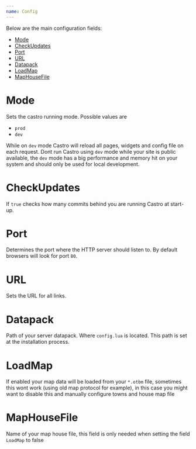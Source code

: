 ```yaml
---
name: Config
---
```


Below are the main configuration fields:

- [Mode](#mode)
- [CheckUpdates](#checkupdates)
- [Port](#port)
- [URL](#url)
- [Datapack](#datapack)
- [LoadMap](#loadmap)
- [MapHouseFile](#maphousefile)

# Mode

Sets the castro running mode. Possible values are

- `prod`
- `dev`

While on `dev` mode Castro will reload all pages, widgets and config file on each request. Dont run Castro using `dev` mode while your site is public available, the `dev` mode has a big performance and memory hit on your system and should only be used for local development.

# CheckUpdates

If `true` checks how many commits behind you are running Castro at start-up.

# Port

Determines the port where the HTTP server should listen to. By default browsers will look for port `80`.

# URL

Sets the URL for all links.

# Datapack

Path of your server datapack. Where `config.lua` is located. This path is set at the installation process.

# LoadMap

If enabled your map data will be loaded from your `*.otbm` file, sometimes this wont work (using old map protocol for example), in this case you might want to disable this and manually configure towns and house map file

# MapHouseFile

Name of your map house file, this field is only needed when setting the field `LoadMap` to false